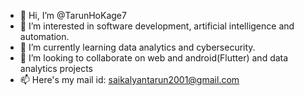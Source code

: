 - 👋 Hi, I’m @TarunHoKage7
- 👀 I’m interested in software development, artificial intelligence and automation.
- 🌱 I’m currently learning data analytics and cybersecurity.
- 💞️ I’m looking to collaborate on web and android(Flutter) and data analytics projects
- 📫 Here's my mail id: saikalyantarun2001@gmail.com

